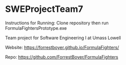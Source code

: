 # SWEProjectTeam7

Instructions for Running:
Clone repository then run FormulaFightersPrototype.exe

Team project for Software Engineering I at Umass Lowell

Website: https://forrestboyer.github.io/FormulaFighters/

Repo: https://github.com/ForrestBoyer/FormulaFighters
